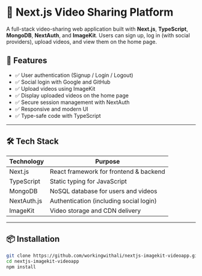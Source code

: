 # 🎥 Next.js Video Sharing Platform

A full-stack video-sharing web application built with **Next.js**, **TypeScript**, **MongoDB**, **NextAuth**, and **ImageKit**. Users can sign up, log in (with social providers), upload videos, and view them on the home page.

## 🚀 Features

- ✅ User authentication (Signup / Login / Logout)
- ✅ Social login with Google and GitHub
- ✅ Upload videos using ImageKit
- ✅ Display uploaded videos on the home page
- ✅ Secure session management with NextAuth
- ✅ Responsive and modern UI
- ✅ Type-safe code with TypeScript

---

## 🛠️ Tech Stack

| Technology   | Purpose                                 |
|--------------|------------------------------------------|
| Next.js      | React framework for frontend & backend   |
| TypeScript   | Static typing for JavaScript             |
| MongoDB      | NoSQL database for users and videos      |
| NextAuth.js  | Authentication (including social login)  |
| ImageKit     | Video storage and CDN delivery           |

---

## 📦 Installation

```bash
git clone https://github.com/workingwithali/nextjs-imagekit-videoapp.git
cd nextjs-imagekit-videoapp
npm install
